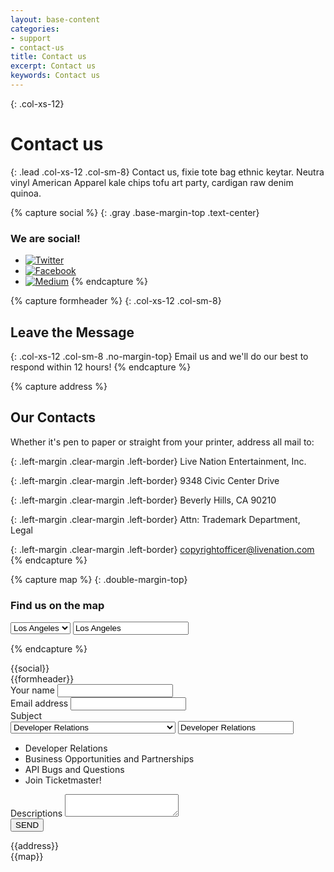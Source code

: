 ```yaml
---
layout: base-content
categories:
- support
- contact-us
title: Contact us
excerpt: Contact us
keywords: Contact us
---
```


{: .col-xs-12}
# Contact us

{: .lead .col-xs-12 .col-sm-8}
Contact us, fixie tote bag ethnic keytar. Neutra vinyl American Apparel kale chips tofu art party, cardigan raw denim quinoa.

{% capture social %}
{: .gray .base-margin-top .text-center}
### We are social!

* [![Twitter](../../../assets/img/ic-twitter.svg)](https://twitter.com/tmastertech)
* [![Facebook](../../../assets/img/ic-facebook.svg)](https://www.facebook.com/TicketmasterTech)
* [![Medium](../../../assets/img/ic-medium.svg)](https://medium.com/ticketmaster-tech)
{% endcapture %}

{% capture formheader %}
{: .col-xs-12 .col-sm-8}
## Leave the Message

{: .col-xs-12 .col-sm-8 .no-margin-top}
Email us and we'll do our best to respond within 12 hours!
{% endcapture %}

{% capture address %}
## Our Contacts

Whether it's pen to paper or straight from your printer, address all mail to:

{: .left-margin .clear-margin .left-border}
Live Nation Entertainment, Inc. 

{: .left-margin .clear-margin .left-border}
9348 Civic Center Drive 

{: .left-margin .clear-margin .left-border}
Beverly Hills, CA 90210 

{: .left-margin .clear-margin .left-border}
Attn: Trademark Department, Legal 

{: .left-margin .clear-margin .left-border}
[copyrightofficer@livenation.com](mailto:copyrightofficer@livenation.com)
{% endcapture %}

{% capture map %}
{: .double-margin-top}
### Find us on the map

<div class="col-xs-12 col-sm-6 city-select">
    <div class="js_custom_select custom_select" id="city-list">
      <select required="" class="custom_select__field" name="subject" id="address-office">        
        <option value="losAngeles" data-ltd="34.052235" data-lng="-118.243683" data-tooltip="7060 Hollywood Blvd, Los Angeles, California, 90028, US" selected>Los Angeles</option>
        <option value="phoenix" data-ltd="33.533482" data-lng="-112.107254" data-tooltip="1375 N Scottsdale Rd, Scottsdale, AZ 85257, US">Phoenix</option>        
      </select>
      <input class="custom_select__placeholder" type="text" value="Los Angeles" readonly="">      
    </div>
</div>

{% endcapture %}

<!-- html goes here -->


<div class="col-xs-12 col-sm-4 text-center social-icons" markdown="1">
{{social}}
</div>

<div class="clearfix"></div>

<div markdown="1">
{{formheader}}
<div class="col-xs-12 col-sm-8 contact-form-wrapper">
<form accept-charset="UTF-8" action="#" method='POST' class="js_contact_form">
    <div class="col-sm-6">
        <label for="first-name">Your name</label>
        <input type="text" id="first-name" name="yourName" maxlength="255" placeholder="" tabindex="1" required>
    </div>    
    <div class="col-sm-6">
        <label for="email-contact">Email address</label>        
        <input type="email" id="email-contact" name="email" required pattern="[A-Za-z0-9._%+-]+@[A-Za-z0-9.-]+\.[A-Za-z]{2,3}$" title="Use the following format '-@-.--' " tabindex="2">
    </div>    
    <div class="col-sm-12">
        <label for="subject">Subject</label>
        <div class="js_custom_select custom_select">
          <select required="" class="custom_select__field" name="subject" id="subject">
            <option value="Developer Relations">Developer Relations</option>
            <option value="Business Opportunities and Partnerships">Business Opportunities and Partnerships</option>
            <option value="API Bugs and Questions">API Bugs and Questions</option>
            <option value="Join Ticketmaster!">Join Ticketmaster!</option>
          </select>
          <input class="custom_select__placeholder" type="text" value="Developer Relations" readonly="">
          <ul class="custom_select__list">
            <li class="custom_select__item custom_select__item-active" data-value="Developer Relations">Developer Relations</li>
            <li class="custom_select__item" data-value="Business Opportunities and Partnerships">Business Opportunities and Partnerships</li>
            <li class="custom_select__item" data-value="API Bugs and Questions">API Bugs and Questions</li>
            <li class="custom_select__item" data-value="Join Ticketmaster!">Join Ticketmaster!</li>           
          </ul>
        </div>
    </div>
    <div class="col-sm-12">
        <label for="descriptions">Descriptions</label>
        <textarea name="descriptions" id="message-detail-text" tabindex="3" required></textarea>
    </div>
    <div class="col-sm-12">
        <p id="message-success" class="text-overflow-message text-overflow-message__green" style="display:none">Thank you for contacting us. We will review and respond promptly.</p>
        <p id="message-error" class="text-overflow-message text-overflow-message__red" style="display:none">The maximum length of description can be 3000 characters.</p>
    </div>
    <div class="col-sm-4">
        <button type="submit" class="button-blue">SEND</button>
    </div>
</form>
</div>
</div>

<div class="clearfix"></div>

<div markdown="1" class="col-xs-12 col-sm-8">
{{address}}	
</div>

<div class="clearfix"></div>

<div markdown="1" class="col-xs-12 col-sm-8">
{{map}}
</div>
<div class="google_map col-xs-12">
    <div id="js_google_map">
    </div>
</div>

<!--contact us form -->
<script>
var $contactForm = $('.js_contact_form'),
    $textAreaDescription = $('#message-detail-text');

    $contactForm.submit(function(e){
        var charCount = $textAreaDescription.val().length;
        $('button', $contactForm).prop('disabled',true);
        e.preventDefault();

        if(3000 <= charCount) {
          showMsgError('#message-error', 4000 , charCount);
          return false;
        }

        $.ajax({
          dataType: 'jsonp',
          url: "https://getsimpleform.com/messages/ajax?form_api_token=41f4cf3970c05bb985abec394b1e3c0b",
          data: $contactForm.serialize() 
        }).done(function() {
          //callback which can be used to show a thank you message
          //and reset the form
          showMsgSuccess('#message-success', 4000);
        });
        return false; //to stop the form from submitting
    }); 
    function showMsgSuccess(id, delay){
        $(id).slideDown(400).delay( delay ).slideUp(200);
        $contactForm.trigger("reset");
        $('.js_custom_select',$contactForm).trigger("custom-reset");
        //$textAreaDescription.css('height',''); //reset height of textarea
        $('button', $contactForm).prop('disabled',false);
    }
    function showMsgError(id, delay, charCount){
        var slideUpSpeed = 200;
        $(id).append('<span id="contact-char-count"> Current count is '+charCount+'</span>')
        $(id).slideDown(400).delay( delay ).slideUp(slideUpSpeed);
        setTimeout(
          function(){
              $('#contact-char-count').remove();
              $('button', $contactForm).prop('disabled',false);
          },
          delay + slideUpSpeed*3);
    }
</script>

<script>
(function ($) {
    var $cityWrapper = $('#city-list'),
        $listWrapper = $cityWrapper.find('#address-office'),
        $listOption = $listWrapper.find('option');

    function addCustomList() {
        //create ul
        var $ul = $('<ul class="custom_select__list">').appendTo($cityWrapper);

        //put li inside ul
        $listOption.each(function () {
            var data = {
                value: $(this).val()                
            };
            $ul.append("<li class='custom_select__item' data-value='" + data.value + "' >" + $(this).text() + "</li>")
        });
    }

    addCustomList();

})(jQuery);
</script>

<!--google map -->
<script>
// When the user change city, an info window opens above selected item.
var map,
    cities = citiesGenerate();
var markers = [];
var infowindows = [];

function citiesGenerate(){
    var obj={};
    var $cityWrapper = $('#city-list'),
        $listWrapper = $cityWrapper.find('#address-office'),
        $list = $listWrapper.find('option');

    $list.each(function () {
        var key = $(this).val();
        var dataItem = {
            position:{
                lat: parseFloat( $(this).data('ltd') ),
                lng: parseFloat( $(this).data('lng') )
            },
            tooltip: $(this).data('tooltip')
        };
        obj[key] = dataItem;
    });
    return obj;
}


function initMap() {
    var mapElement = document.getElementById('js_google_map');
    var centerDefault = {
        lat: parseFloat( $('#address-office option').eq(0).data('ltd') ),
        lng: parseFloat( $('#address-office option').eq(0).data('lng') )
        }
    map = new google.maps.Map(mapElement, {
        zoom: 8,
        center: centerDefault //default center set as an first item in list
    });
    //first init
    var defaultCity = document.getElementById('address-office').value;
    mapElement.style.height = 240 + "px";
    addOneMarker(defaultCity);
}

function addOneMarker(city) {
    deleteMarkers();
    var infowindow = new google.maps.InfoWindow({map: map});
    map.setCenter(cities[city].position);
    infowindow.setContent('<div><strong>' + cities[city].tooltip + '</strong></div>');
    infowindow.setPosition(cities[city].position);
    infowindows.push(infowindow);
}

// Deletes all markers in the array by removing references to them.
function deleteMarkers() {
    for (var i = 0; i < infowindows.length; i++) {
        infowindows[i].close();
    }
    infowindows = [];
}

// Listener for <select> cities
var onChangeHandler = function (val) {
    addOneMarker(val);
};

$('#address-office').on('change', function () {
    //should send 'val' since using cutom select
    onChangeHandler($(this).val());
});
</script>

<script async defer
        src="https://maps.googleapis.com/maps/api/js?key=AIzaSyBQrJ5ECXDaXVlICIdUBOe8impKIGHDzdA&callback=initMap">
</script>